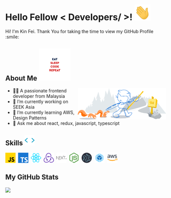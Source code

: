 <h1> Hello Fellow < Developers/ >! <img src = "https://raw.githubusercontent.com/kinfei/icons/main/gifs/wave.gif" width = 50px height='50px'> </h1>

<div size='20px'> Hi! I'm Kin Fei. Thank You for taking the time to view my GitHub Profile :smile: 
</div>

<h2> About Me <img src = "https://raw.githubusercontent.com/kinfei/icons/main/gifs/eatSleepCodeRepeat.gif" width ='100px' height='100px'/></h2>

<img width="55%" align="right" alt="Github" src="https://raw.githubusercontent.com/kinfei/icons/main/gifs/git-header.svg" />

- 👨‍💻 A passionate frontend developer from Malaysia
- 💼 I’m currently working on SEEK Asia
- 🌱 I’m currently learning AWS, Design Patterns 
- 💬 Ask me about react, redux, javascript, typescript

<h2> Skills <img src = "https://raw.githubusercontent.com/kinfei/icons/main/gifs/code.gif" width='32px' height='32px'/></h2>
<a href="https://github.com/kinfei?tab=repositories&q=&type=&language=javascript&sort="><img width ='32px' height='32px' src ='https://raw.githubusercontent.com/kinfei/icons/main/icons/javascript.svg'/></a>&nbsp;
<a href="https://github.com/kinfei?tab=repositories&q=&type=&language=typescript&sort="><img width ='32px' height='32px' src ='https://raw.githubusercontent.com/kinfei/icons/main/icons/typescript.svg'/></a>&nbsp;
<a href="https://github.com/kinfei?tab=repositories&q=&type=&language=reactjs&sort="><img width ='32px' height='32px' src ='https://raw.githubusercontent.com/kinfei/icons/main/icons/reactjs.svg' /></a>&nbsp;
<a href="https://github.com/kinfei?tab=repositories&q=&type=&language=redux&sort="><img width ='32px' height='32px' src ='https://raw.githubusercontent.com/kinfei/icons/main/icons/redux.svg' /></a>&nbsp;
<a href="https://github.com/kinfei?tab=repositories&q=&type=&language=nextjs&sort="><img width ='32px' height='32px' src ='https://raw.githubusercontent.com/kinfei/icons/main/icons/nextjs.svg' /></a>&nbsp;
<a href="https://github.com/kinfei?tab=repositories&q=&type=&language=nodejs&sort="><img width ='32px' height='32px' src ='https://raw.githubusercontent.com/kinfei/icons/main/icons/nodejs.svg' /></a>&nbsp;
<a href="https://github.com/kinfei?tab=repositories&q=&type=&language=electron&sort="><img width ='32px' height='32px' src ='https://raw.githubusercontent.com/kinfei/icons/main/icons/electron.svg' /></a>&nbsp;
<a href="https://github.com/kinfei?tab=repositories&q=&type=&language=webpack&sort="><img width ='32px' height='32px' src ='https://raw.githubusercontent.com/kinfei/icons/main/icons/webpack.svg' /></a>&nbsp;
<a href="https://github.com/kinfei?tab=repositories&q=&type=&language=aws&sort="><img width ='32px' height='32px' src ='https://raw.githubusercontent.com/kinfei/icons/main/icons/aws.svg' /></a>


<h2> My GitHub Stats</h2>
<a href="https://github.com/kinfei/kinfei">
  <img align="center" src="https://github-readme-stats.vercel.app/api/top-langs/?username=kilee1230&theme=compact&line_height=27&count_private=true&title_color=ffffff&text_color=c9cacc&icon_color=2bbc8a&bg_color=0d1117" />
</a>
